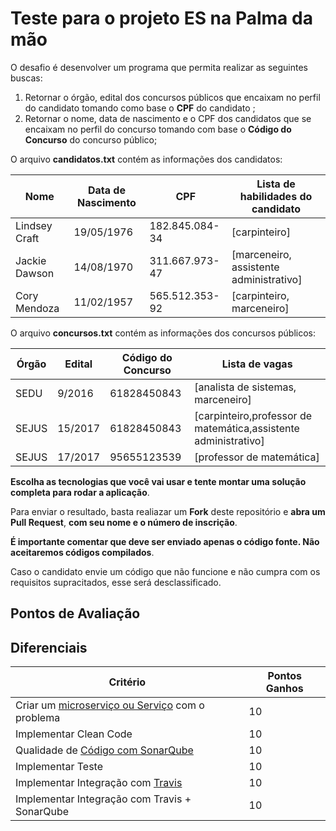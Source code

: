 # Teste para o projeto ES na Palma da mão

O desafio é desenvolver um programa que permita realizar as seguintes buscas: 
1. Retornar o órgão, edital dos concursos públicos que encaixam no perfil do candidato tomando como base o **CPF** do candidato ; 
2. Retornar o nome, data de nascimento e o CPF dos candidatos que se encaixam no perfil do concurso tomando com base o **Código do Concurso** do concurso público;

O arquivo **candidatos.txt** contém as informações dos candidatos:

| Nome  | Data de Nascimento  | CPF |  Lista de habilidades do candidato|
|---|---|---|---|
| Lindsey Craft  |  19/05/1976  |  182.845.084-34  |  [carpinteiro]  | 
| Jackie Dawson  |  14/08/1970  |  311.667.973-47  |  [marceneiro, assistente administrativo]  |
| Cory Mendoza |   11/02/1957 |  565.512.353-92  |  [carpinteiro, marceneiro] |

O arquivo **concursos.txt** contém as informações dos concursos públicos:

| Órgão  | Edital  | Código do Concurso |  Lista de vagas|
|---|---|---|---|
| SEDU  | 9/2016  |  61828450843  |  [analista de sistemas, marceneiro]  | 
| SEJUS | 15/2017  |  61828450843  |  [carpinteiro,professor de matemática,assistente administrativo] |
| SEJUS | 17/2017 |  95655123539  |  [professor de matemática] |

**Escolha as tecnologias que você vai usar e tente montar uma solução completa para rodar a aplicação**.

Para enviar o resultado, basta realiazar um **Fork** deste repositório e **abra um Pull Request**, **com seu nome e o número de inscrição**.  

**É importante comentar que deve ser enviado apenas o código fonte. Não aceitaremos códigos compilados**.

Caso o candidato envie um código que não funcione e não cumpra com os requisitos supracitados, esse será desclassificado.

## Pontos de Avaliação


## Diferenciais 

| Critério  | Pontos Ganhos | 
|---|---|
| Criar um [microserviço ou Serviço](https://martinfowler.com/articles/microservices.html) com o problema |  10  |
| Implementar Clean Code  |  10  |
| Qualidade de [Código com SonarQube](https://about.sonarcloud.io/) |  10  |
| Implementar Teste |  10  |
| Implementar Integração com [Travis](https://travis-ci.org/)  |  10  |
| Implementar Integração com Travis + SonarQube |  10  |


